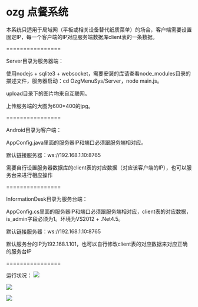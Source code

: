 ozg 点餐系统
================

本系统只适用于局域网（平板或相关设备替代纸质菜单）的场合，客户端需要设置固定IP，每一个客户端的IP对应服务端数据库client表的一条数据。

================

Server目录为服务器端：

使用nodejs + sqlite3 + websocket，需要安装的库请查看node_modules目录的描述文件，服务器启动：cd OzgMenuSys/Server，node main.js。

upload目录下的图片均来自互联网。

上传服务端的大图为600*400的jpg。

================

Android目录为客户端：

AppConfig.java里面的服务器IP和端口必须跟服务端相对应。

默认链接服务器：ws://192.168.1.10:8765

需要自行设置服务器数据库的client表的对应数据（对应该客户端的IP），也可以服务台来进行相应操作

================

InformationDesk目录为服务台端：

AppConfig.cs里面的服务器IP和端口必须跟服务端相对应，client表的对应数据，is_admin字段必须为1。环境为VS2012 + .Net4.5。

默认链接服务器：ws://192.168.1.10:8765

默认服务台的IP为192.168.1.101，也可以自行修改client表的对应数据来对应正确的服务台IP

================

运行状况：
![](https://raw.github.com/ouzhigang/OzgMenuSys/master/screenshot1.jpg)

![](https://raw.github.com/ouzhigang/OzgMenuSys/master/screenshot2.jpg)

![](https://raw.github.com/ouzhigang/OzgMenuSys/master/screenshot3.jpg)
